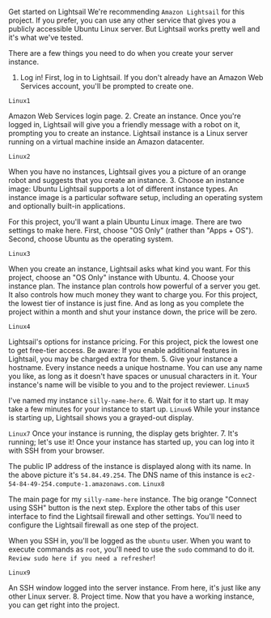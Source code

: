 Get started on Lightsail
We're recommending `Amazon Lightsail` for this project. If you prefer, you can use any other service that gives you a publicly accessible Ubuntu Linux server. But Lightsail works pretty well and it's what we've tested.

There are a few things you need to do when you create your server instance.

1. Log in!
First, log in to Lightsail. If you don't already have an Amazon Web Services account, you'll be prompted to create one.


`Linux1`

Amazon Web Services login page.
2. Create an instance.
Once you're logged in, Lightsail will give you a friendly message with a robot on it, prompting you to create an instance.
 Lightsail instance is a Linux server running on a virtual machine inside an Amazon datacenter.

`Linux2`

When you have no instances, Lightsail gives you a picture of an orange robot and suggests that you create an instance.
3. Choose an instance image: Ubuntu
Lightsail supports a lot of different instance types. An instance image is a particular software setup, including an operating system and optionally built-in applications.

For this project, you'll want a plain Ubuntu Linux image.
 There are two settings to make here. First, choose "OS Only" (rather than "Apps + OS").
  Second, choose Ubuntu as the operating system.

`Linux3`

When you create an instance, Lightsail asks what kind you want.
For this project, choose an "OS Only" instance with Ubuntu.
4. Choose your instance plan.
The instance plan controls how powerful of a server you get. It also controls how much money they want to charge you. For this project, the lowest tier of instance is just fine. And as long as you complete the project within a month and shut your instance down, the price will be zero.

`Linux4`

Lightsail's options for instance pricing.
For this project, pick the lowest one to get free-tier access.
Be aware: If you enable additional features in Lightsail, you may be charged extra for them.
5. Give your instance a hostname.
Every instance needs a unique hostname. You can use any name you like, as long as it doesn't have spaces or unusual characters in it. Your instance's name will be visible to you and to the project reviewer.
`Linux5`

I've named my instance `silly-name-here`.
6. Wait for it to start up.
It may take a few minutes for your instance to start up.
`Linux6`
While your instance is starting up, Lightsail shows you a grayed-out display.

`Linux7`
Once your instance is running, the display gets brighter.
7. It's running; let's use it!
Once your instance has started up, you can log into it with SSH from your browser.

The public IP address of the instance is displayed along with its name.
In the above picture it's `54.84.49.254`.
 The DNS name of this instance is `ec2-54-84-49-254.compute-1.amazonaws.com`.
`Linux8`

The main page for my `silly-name-here` instance.
The big orange "Connect using SSH" button is the next step.
Explore the other tabs of this user interface to find the Lightsail firewall and other settings. You'll need to configure the Lightsail firewall as one step of the project.

When you SSH in, you'll be logged as the `ubuntu` user. When you want to execute commands as `root`, you'll need to use the `sudo` command to do it. `Review sudo here if you need a refresher`!

`Linux9`

An SSH window logged into the server instance.
From here, it's just like any other Linux server.
8. Project time.
Now that you have a working instance, you can get right into the project.